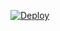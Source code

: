 [![Deploy](https://www.herokucdn.com/deploy/button.svg)](https://heroku.com/deploy?template=https://github.com/wumiaos/hk416) 